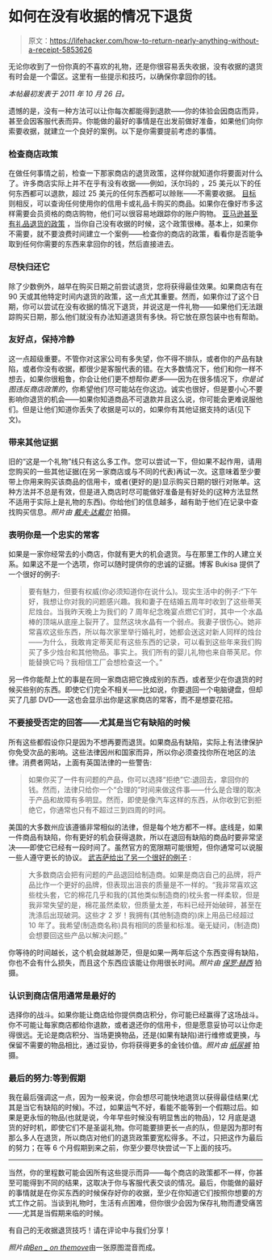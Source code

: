 # 如何在没有收据的情况下退货

> 原文：<https://lifehacker.com/how-to-return-nearly-anything-without-a-receipt-5853626>

无论你收到了一份你真的不喜欢的礼物，还是你很容易丢失收据，没有收据的退货有时会是一个雷区。这里有一些提示和技巧，以确保你拿回你的钱。



*本帖最初发表于 2011 年 10 月 26 日。*

遗憾的是，没有一种方法可以让你每次都能得到退款——你的体验会因商店而异，甚至会因客服代表而异。你能做的最好的事情是在出发前做好准备，如果他们向你索要收据，就建立一个良好的案例。以下是你需要提前考虑的事情。

### 检查商店政策

在做任何事情之前，检查一下那家商店的退货政策，这样你就知道你将要面对什么了。许多商店实际上并不在乎有没有收据——例如，沃尔玛的 ，25 美元以下的任何东西都可以退款，超过 25 美元的任何东西都可以赊账——不需要收据。 [目标](http://sites.target.com/site/en/spot/page.jsp?title=terms_conditions) 则相反，可以查询任何使用你的信用卡或礼品卡购买的商品。如果你在像好市多这样需要会员资格的商店购物，他们可以很容易地跟踪你的账户购物。 [亚马逊甚至有礼品退货的政策](http://www.amazon.com/gp/help/customer/display.html?asc_campaign=InlineText&asc_refurl=https://lifehacker.com/how-to-return-nearly-anything-without-a-receipt-5853626&asc_source=&nodeId=15015731&tag=kinjalifehackerlink-20) ，当你自己没有收据的时候，这个政策很棒。基本上，如果你不需要，就不要浪费时间建立一个案例——检查你的商店的政策，看看你是否能争取到任何你需要的东西来拿回你的钱，然后直接进去。

### 尽快归还它

除了少数例外，越早在购买日期之前尝试退货，您将获得最佳效果。如果商店有在 90 天或其他特定时间内退货的政策，这一点尤其重要。然而，如果你过了这个日期，你可以尝试在没有收据的情况下退货，并说这是一件礼物——如果他们无法跟踪购买日期，那么他们就没有办法知道退货有多快。将它放在原包装中也有帮助。

### 友好点，保持冷静

这一点超级重要。不管你对这家公司有多失望，你不得不排队，或者你的产品有缺陷，或者你没有收据，都很少是客服代表的错。在大多数情况下，他们和你一样不想去，如果你很粗鲁，你会让他们更不想帮你*更多*——因为在很多情况下，*你是试图违反商店政策的*，你希望他们尽可能站在你这边。诚实也很好，但是要小心不要影响你退货的机会——如果你知道商品不可退款并且这么说，你可能会更难说服他们。但是让他们知道你丢失了收据是可以的，如果你有其他证据支持的话(见下文)。

### 带来其他证据

旧的“这是一个礼物”线只有这么多工作。您可以尝试一下，但如果不起作用，请用您购买的一些其他证据(在另一家商店或与不同的代表)再试一次。这意味着至少要带上你用来购买该商品的信用卡，或者(更好的是)显示购买日期的银行对账单。这种方法并不总是有效，但是进入商店时尽可能做好准备是有好处的(这种方法显然不适用于实际上是礼物的东西)。你给他们的信息越多，越有助于他们在记录中查找购买信息。*照片由* [*戴夫·达戴尔*](http://www.learningdslrvideo.com/) 拍摄。

### 表明你是一个忠实的常客

如果是一家你经常去的小商店，你就有更大的机会退货。与在那里工作的人建立关系。如果这不是一个选项，你可以随时提供你的忠诚的证据。博客 Bukisa 提供了一个很好的例子:

> 要有魅力，但要有权威(你必须知道你在说什么)。现实生活中的例子:“下午好，我想让你对我的问题感兴趣。我和妻子在结婚五周年时收到了这些蒂芙尼烛台。当我昨天晚上为我们的 7 周年纪念晚宴点燃它们时，其中一个水晶棒的顶端从底座上裂开了。显然这块水晶有一个弱点。我妻子很伤心。她非常喜欢这些东西，所以每次家里举行婚礼时，她都会送这对新人同样的烛台——为什么，我敢肯定蒂芙尼有这些东西的记录，可以看到这些年来我们购买了多少烛台和其他物品。事实上。我们所有的婴儿礼物也来自蒂芙尼。你能替换它吗？我相信工厂会想检查这一个。”

另一件你能帮上忙的事是在同一家商店把它换成别的东西，或者至少在你退货的时候买些别的东西。即使它们完全不相关——比如说，你要退回一个电脑键盘，但却买了几部 DVD——这也会显示出你是这家商店的常客，而不是想耍花招。

### 不要接受否定的回答——尤其是当它有缺陷的时候

所有这些都假设你只是因为不想再要而退货。如果商品有缺陷，实际上有法律保护你免受次品的影响。这些法律因州和国家而异，所以你必须查找你所在地区的法律。消费者网站，上面有英国法律的一些警告:

> 如果你买了一件有问题的产品，你可以选择“拒绝”它:退回去，拿回你的钱。然而，法律只给你一个“合理的”时间来做这件事——什么是合理的取决于产品和故障有多明显。然而，即使是像汽车这样的东西，从你收到它到拒绝它，你通常也只有不超过三到四周的时间。

美国的大多数州应该遵循非常相似的法律，但是每个地方都不一样。底线是，如果一件商品有缺陷，你有更好的机会获得退款，所以在退回有缺陷的商品时要非常坚决——即使它已经有一段时间了。虽然官方的宽限期可能很短，但你通常可以说服一些人遵守更长的协议。 [武吉萨给出了另一个很好的例子](http://www.bukisa.com/articles/19674_how-to-return-almost-anything-without-a-receipt) :

> 大多数商店会把有问题的产品退回给制造商。如果是商店自己的品牌，将产品比作一个更好的品牌，但表现出沮丧的质量是不一样的。“我非常喜欢这些枕头套，它的棉花几乎和我的(其他类似制造商的)枕头套一样柔软，但是我非常失望的是，棉花虽然柔软，但质量太差，布料已经开始破碎，甚至在洗涤后出现破洞。这些才 2 岁！我拥有(其他制造商的)床上用品已经超过 10 年了。我希望(制造商名称)具有相同的质量和标准。毫无疑问，(制造商)会想要回这些产品以解决问题。”

你等待的时间越长，这个机会就越渺茫，但是如果一两年后这个东西变得有缺陷，你也不会有什么损失，而且这个东西应该能让你用很长时间。*照片由* [*保罗·赫西*](http://www.flickr.com/photos/55295643@N03/5648504501/) 拍摄。

### 认识到商店信用通常是最好的

选择你的战斗。如果你能让商店给你提供商店积分，你可能已经赢得了这场战斗。你不可能让每家商店都给你退款，或者退还你的信用卡，但是愿意妥协可以让你走得很远。无论是商店积分、当场更换物品，还是(如果有缺陷)进行维修或更换，与保留不需要的物品相比，通过妥协，你将获得更多的金钱价值。*照片由* [*纸尿裤*](http://www.flickr.com/photos/diaper/2381024460/) 拍摄。

### 最后的努力:等到假期

我在最后强调这一点，因为一般来说，你会想尽可能快地退货以获得最佳结果(尤其是当它有缺陷的时候)。不过，如果运气不好，看能不能等到一个假期过后。如果是更永恒的物品(也就是说，今年早些时候没有明显售出的物品)，12 月底是退货的好时机，即使它们不是圣诞礼物。你可能要排更长一点的队，但是因为那时有那么多人在退货，所以商店对他们的退货政策要宽松得多。不过，只把这作为最后的努力；在等 6 个月假期到来之前，你至少要尽快尝试一下上面的技巧。

* * *

当然，你的里程数可能会因所有这些提示而异——每个商店的政策都不一样，你甚至可能得到不同的结果，这取决于你与客服代表交谈的情况。最后，你能做的最好的事情就是在你买东西的时候保存好你的收据，至少在你知道它们按照你想要的方式工作之前。当谈到礼物时，生活有点困难，但你很少会因为保存礼物而遭受痛苦——尤其是当假期来临的时候。

有自己的无收据退货技巧！请在评论中与我们分享！

*照片由*[*Ben _ on themove*](http://www.flickr.com/photos/ben_on_the_move/4391281523/)由一张原图混音而成。